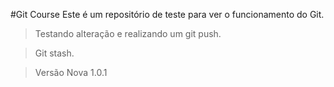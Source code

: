 #Git Course
Este é um repositório de teste para ver o funcionamento do Git.
> Testando alteração e realizando um git push.

> Git stash.

> Versão Nova 1.0.1

